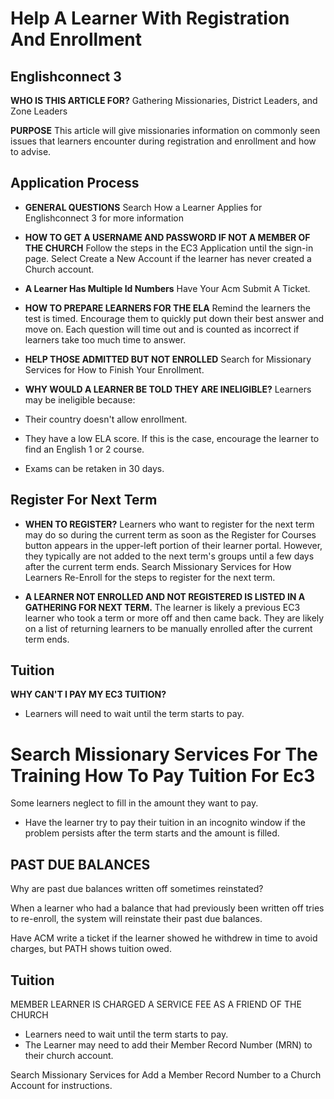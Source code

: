 # Help A Learner With Registration And Enrollment

## Englishconnect 3

**WHO IS THIS ARTICLE FOR?**
Gathering Missionaries, District Leaders, and Zone Leaders

**PURPOSE**
This article will give missionaries information on commonly seen issues that learners encounter during registration and enrollment and how to advise.

## Application Process

- **GENERAL QUESTIONS**
Search How a Learner Applies for Englishconnect 3 for more information

- **HOW TO GET A USERNAME AND PASSWORD IF NOT A MEMBER OF THE CHURCH**
Follow the steps in the EC3 Application until the sign-in page. Select Create a New Account if the learner has never created a Church account.

- **A Learner Has Multiple Id Numbers**
Have Your Acm Submit A Ticket.

- **HOW TO PREPARE LEARNERS FOR THE ELA**
Remind the learners the test is timed. Encourage them to quickly put down their best answer and move on. Each question will time out and is counted as incorrect if learners take too much time to answer.

- **HELP THOSE ADMITTED BUT NOT ENROLLED**
Search for Missionary Services for How to Finish Your Enrollment.

- **WHY WOULD A LEARNER BE TOLD THEY ARE INELIGIBLE?**
Learners may be ineligible because:
- Their country doesn't allow enrollment.
- They have a low ELA score. If this is the case, encourage the learner to find an English 1 or 2 course.
- Exams can be retaken in 30 days.

## Register For Next Term

- **WHEN TO REGISTER?**
Learners who want to register for the next term may do so during the current term as soon as the Register for Courses button appears in the upper-left portion of their learner portal. However, they typically are not added to the next term's groups until a few days after the current term ends.
Search Missionary Services for How Learners Re-Enroll for the steps to register for the next term.

- **A LEARNER NOT ENROLLED AND NOT REGISTERED IS LISTED IN A GATHERING FOR NEXT TERM.**
The learner is likely a previous EC3 learner who took a term or more off and then came back. They are likely on a list of returning learners to be manually enrolled after the current term ends.

## Tuition

**WHY CAN'T I PAY MY EC3 TUITION?**
- Learners will need to wait until the term starts to pay.

# Search Missionary Services For The Training How To Pay Tuition For Ec3

Some learners neglect to fill in the amount they want to pay.

- Have the learner try to pay their tuition in an incognito window if the problem persists after the term starts and the amount is filled.

## PAST DUE BALANCES

Why are past due balances written off sometimes reinstated?

When a learner who had a balance that had previously been written off tries to re-enroll, the system will reinstate their past due balances.

Have ACM write a ticket if the learner showed he withdrew in time to avoid charges, but PATH shows tuition owed.

## Tuition

MEMBER LEARNER IS CHARGED A SERVICE FEE AS A FRIEND OF THE CHURCH

- Learners need to wait until the term starts to pay.
- The Learner may need to add their Member Record Number (MRN) to their church account.

Search Missionary Services for Add a Member Record Number to a Church Account for instructions.

